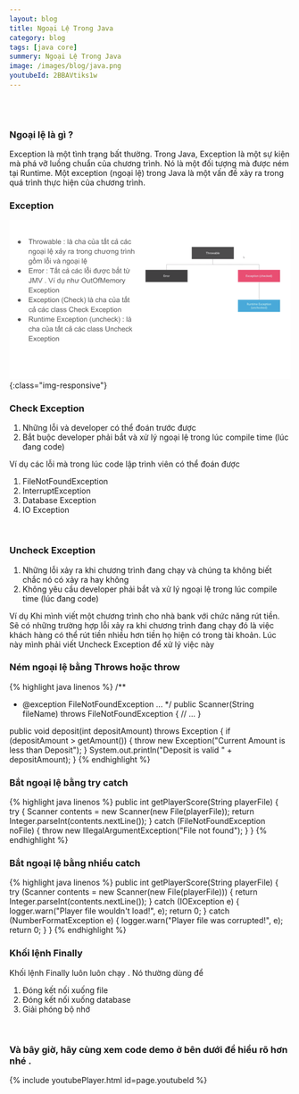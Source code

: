 ```yaml
---
layout: blog
title: Ngoại Lệ Trong Java 
category: blog
tags: [java core]
summery: Ngoại Lệ Trong Java
image: /images/blog/java.png
youtubeId: 2BBAVtiks1w
---
```



<br><br>

### Ngoại lệ là gì ?
Exception là một tình trạng bất thường. Trong Java, Exception là một sự kiện mà phá vỡ luồng chuẩn của chương trình. 
Nó là một đối tượng mà được ném tại Runtime. Một exception (ngoại lệ) trong Java là một vấn đề xảy ra trong quá trình thực hiện của chương trình. 
<br>

### Exception 
![Exception ](/images/post/javacore/exception.png){:class="img-responsive"}
<br>
### Check Exception
1. Những lỗi và developer có thể đoán trước được
2. Bắt buộc developer phải bắt và xử lý ngoại lệ trong lúc compile time (lúc đang code)

Ví dụ các lỗi mà trong lúc code lập trình viên có thể đoán được 
1. FileNotFoundException
2. InterruptException
3. Database Exception
4. IO Exception
<br>

### Uncheck Exception
1. Những lỗi xảy ra khi chương trình đang chạy và chúng ta không biết chắc nó có xảy ra hay không
2. Không yêu cầu developer phải bắt và xử lý ngoại lệ trong lúc compile time (lúc đang code)

Ví dụ
Khi mình viết một chương trình cho nhà bank với chức năng rút tiền. Sẽ có những trường hợp lỗi xảy ra khi chương trình đang chạy đó là việc khách hàng có thể rút tiền nhiều hơn tiền họ hiện có trong tài khoản. Lúc này mình phải viết Uncheck Exception để xử lý việc này 
<br>

### Ném ngoại lệ bằng Throws hoặc throw

{% highlight java linenos %}
/**
 * @exception FileNotFoundException ...
 */
public Scanner(String fileName) throws FileNotFoundException {
   // ...
}

public void deposit(int depositAmount) throws Exception {
   if (depositAmount > getAmount()) {
       throw new Exception("Current Amount is less than Deposit");
   }
   System.out.println("Deposit is valid " + depositAmount);
}
{% endhighlight %}
<br>

### Bắt ngoại lệ bằng try catch

{% highlight java linenos %}
public int getPlayerScore(String playerFile) {
    try {
        Scanner contents = new Scanner(new File(playerFile));
        return Integer.parseInt(contents.nextLine());
    } catch (FileNotFoundException noFile) {
        throw new IllegalArgumentException("File not found");
    }
}
{% endhighlight %}
<br>

### Bắt ngoại lệ bằng nhiều catch

{% highlight java linenos %}
public int getPlayerScore(String playerFile) {
    try (Scanner contents = new Scanner(new File(playerFile))) {
        return Integer.parseInt(contents.nextLine());
    } catch (IOException e) {
        logger.warn("Player file wouldn't load!", e);
        return 0;
    } catch (NumberFormatException e) {
        logger.warn("Player file was corrupted!", e);
        return 0;
    }
}
{% endhighlight %}
<br>

### Khối lệnh Finally
Khối lệnh Finally luôn luôn chạy . Nó thường dùng để
1. Đóng kết nối xuống file 
2. Đóng kết nối xuống database
3. Giải phóng bộ nhớ
<br>

### Và bây giờ, hãy cùng xem code demo ở bên dưới để hiểu rõ hơn nhé . 

{% include youtubePlayer.html id=page.youtubeId %}

